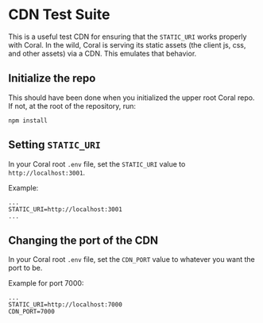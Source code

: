 # CDN Test Suite

This is a useful test CDN for ensuring that the `STATIC_URI` works properly with Coral. In the wild, Coral is serving its static assets (the client js, css, and other assets) via a CDN. This emulates that behavior.

## Initialize the repo

This should have been done when you initialized the upper root Coral repo. If not, at the root of the repository, run:

```
npm install
```

## Setting `STATIC_URI`

In your Coral root `.env` file, set the `STATIC_URI` value to `http://localhost:3001`.

Example:
```
...
STATIC_URI=http://localhost:3001
...
```

## Changing the port of the CDN

In your Coral root `.env` file, set the `CDN_PORT` value to whatever you want the port to be.

Example for port 7000:
```
...
STATIC_URI=http://localhost:7000
CDN_PORT=7000
```
